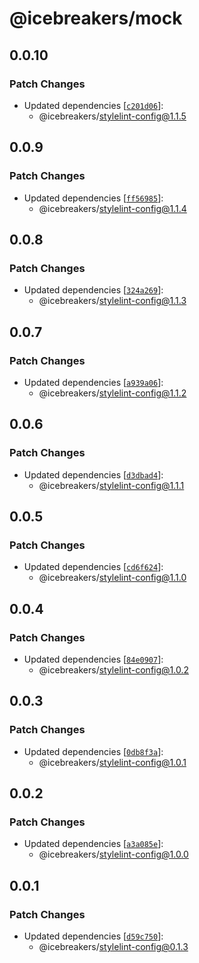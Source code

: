 # @icebreakers/mock

## 0.0.10

### Patch Changes

- Updated dependencies [[`c201d06`](https://github.com/sonofmagic/eslint-config/commit/c201d06b9e4d001c083f71c7b3819b61219a106c)]:
  - @icebreakers/stylelint-config@1.1.5

## 0.0.9

### Patch Changes

- Updated dependencies [[`ff56985`](https://github.com/sonofmagic/eslint-config/commit/ff5698537710eb3faedbdf6902d47b50f8243cd0)]:
  - @icebreakers/stylelint-config@1.1.4

## 0.0.8

### Patch Changes

- Updated dependencies [[`324a269`](https://github.com/sonofmagic/eslint-config/commit/324a269f66aba1a8c3a6243a8d77900792508ba8)]:
  - @icebreakers/stylelint-config@1.1.3

## 0.0.7

### Patch Changes

- Updated dependencies [[`a939a06`](https://github.com/sonofmagic/eslint-config/commit/a939a06c16c831fe56f1ebf46da6421e6ab56ba1)]:
  - @icebreakers/stylelint-config@1.1.2

## 0.0.6

### Patch Changes

- Updated dependencies [[`d3dbad4`](https://github.com/sonofmagic/eslint-config/commit/d3dbad46db6d3a2a8db252072917dda32aeeef8d)]:
  - @icebreakers/stylelint-config@1.1.1

## 0.0.5

### Patch Changes

- Updated dependencies [[`cd6f624`](https://github.com/sonofmagic/eslint-config/commit/cd6f624b3ab5c572b8147e8332cfd3786e5a74f2)]:
  - @icebreakers/stylelint-config@1.1.0

## 0.0.4

### Patch Changes

- Updated dependencies [[`84e0907`](https://github.com/sonofmagic/eslint-config/commit/84e0907133d66e497e949276c0c8a65f998feaad)]:
  - @icebreakers/stylelint-config@1.0.2

## 0.0.3

### Patch Changes

- Updated dependencies [[`0db8f3a`](https://github.com/sonofmagic/eslint-config/commit/0db8f3a871ca7efb797ce6dfdf532aef41ff8776)]:
  - @icebreakers/stylelint-config@1.0.1

## 0.0.2

### Patch Changes

- Updated dependencies [[`a3a085e`](https://github.com/sonofmagic/eslint-config/commit/a3a085e041267b66e6705d9f982bca213df90da4)]:
  - @icebreakers/stylelint-config@1.0.0

## 0.0.1

### Patch Changes

- Updated dependencies [[`d59c750`](https://github.com/sonofmagic/eslint-config/commit/d59c75001bef52bbf4cfa3c8f128ca91f2b1b67d)]:
  - @icebreakers/stylelint-config@0.1.3
